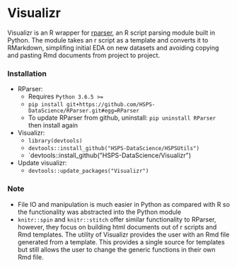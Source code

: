 # Visualizr

Visualizr is an R wrapper for [rparser](https://github.com/HSPS-DataScience/RParser), an R script parsing module built in Python. The module takes an r script as a template and converts it to RMarkdown, simplifing initial EDA on new datasets and avoiding copying and pasting Rmd documents from project to project. 

### Installation 
* RParser:
  + Requires `Python 3.6.5 >=` 
  + `pip install git+https://github.com/HSPS-DataScience/RParser.git#egg=RParser`
  + To update RParser from github, uninstall: `pip uninstall RParser` then install again 
* Visualizr: 
  + `library(devtools)` 
  + `devtools::install_github("HSPS-DataScience/HSPSUtils")` 
  + `devtools::install_github("HSPS-DataScience/Visualizr") 
* Update visualizr:
  + `devtools::update_packages("Visualizr")` 
  
### Note
* File IO and manipulation is much easier in Python as compared with R so the functionality was abstracted into the Python module
* `knitr::spin` and `knitr::stitch` offer similar functionality to RParser, however, they focus on building html documents out of r scripts and Rmd templates. The utility of Visualizr provides the user with an Rmd file generated from a template. This provides a single source for templates but still allows the user to change the generic functions in their own Rmd file.  

